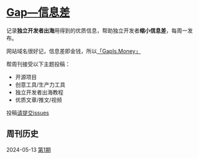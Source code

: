 # [Gap—信息差](https://gapis.money/)


记录**独立开发者出海**用得到的优质信息，帮助独立开发者**缩小信息差**，每周一发布。

网站域名很好记，信息差即金钱，所以[「GapIs.Money」](https://gapis.money/)

帮周刊接受以下主题投稿：
- 开源项目
- 创意工具/生产力工具
- 独立开发者出海教程
- 优质文章/推文/视频

投稿[请提交issues](https://github.com/weijunext/gapis.money/issues)

## 周刊历史

2024-05-13 [第1期](https://gapis.money/weekly/2024-05-13_001)